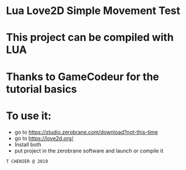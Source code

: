 # Lua Love2D Simple Movement Test

# This project can be compiled with LUA
# Thanks to GameCodeur for the tutorial basics

# To use it:

- go to https://studio.zerobrane.com/download?not-this-time
- go to https://love2d.org/
- Install both
- put project in the zerobrane software and launch or compile it

`T CHENIER @ 2019`
